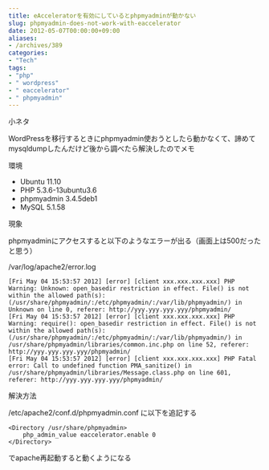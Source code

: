 ```yaml
---
title: eAcceleratorを有効にしているとphpmyadminが動かない
slug: phpmyadmin-does-not-work-with-eaccelerator
date: 2012-05-07T00:00:00+09:00
aliases:
- /archives/389
categories: 
- "Tech"
tags: 
- "php"
- " wordpress"
- " eaccelerator"
- " phpmyadmin"
---
```


小ネタ

WordPressを移行するときにphpmyadmin使おうとしたら動かなくて、諦めてmysqldumpしたんだけど後から調べたら解決したのでメモ

環境

* Ubuntu 11.10
* PHP 5.3.6-13ubuntu3.6
* phpmyadmin 3.4.5deb1
* MySQL 5.1.58

現象

phpmyadminにアクセスすると以下のようなエラーが出る（画面上は500だったと思う）

/var/log/apache2/error.log

```
[Fri May 04 15:53:57 2012] [error] [client xxx.xxx.xxx.xxx] PHP Warning: Unknown: open_basedir restriction in effect. File() is not within the allowed path(s): (/usr/share/phpmyadmin/:/etc/phpmyadmin/:/var/lib/phpmyadmin/) in Unknown on line 0, referer: http://yyy.yyy.yyy.yyy/phpmyadmin/
[Fri May 04 15:53:57 2012] [error] [client xxx.xxx.xxx.xxx] PHP Warning: require(): open_basedir restriction in effect. File() is not within the allowed path(s): (/usr/share/phpmyadmin/:/etc/phpmyadmin/:/var/lib/phpmyadmin/) in /usr/share/phpmyadmin/libraries/common.inc.php on line 52, referer: http://yyy.yyy.yyy.yyy/phpmyadmin/
[Fri May 04 15:53:57 2012] [error] [client xxx.xxx.xxx.xxx] PHP Fatal error: Call to undefined function PMA_sanitize() in /usr/share/phpmyadmin/libraries/Message.class.php on line 601, referer: http://yyy.yyy.yyy.yyy/phpmyadmin/
```

解決方法

/etc/apache2/conf.d/phpmyadmin.conf に以下を追記する

```
<Directory /usr/share/phpmyadmin>
    php_admin_value eaccelerator.enable 0
</Directory>
```

でapache再起動すると動くようになる
